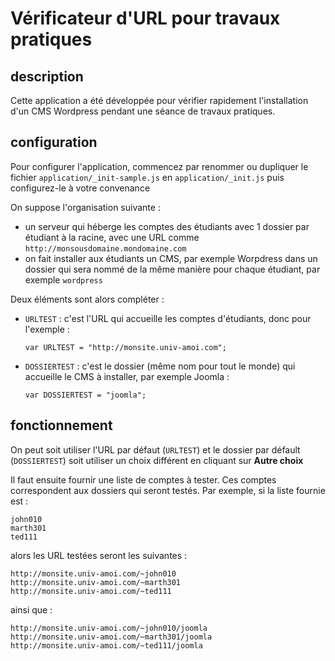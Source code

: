 # Vérificateur d'URL pour travaux pratiques

## description
Cette application a été développée pour vérifier rapidement l'installation d'un CMS Wordpress pendant une séance de travaux pratiques.
 
## configuration
Pour configurer l'application, commencez par renommer ou dupliquer le fichier `application/_init-sample.js` en `application/_init.js` puis configurez-le à votre convenance
 
 On suppose l'organisation suivante :
 - un serveur qui héberge les comptes des étudiants avec 1 dossier par étudiant à la racine, avec une URL comme `http://monsousdomaine.mondomaine.com`
 - on fait installer aux étudiants un CMS, par exemple Worpdress dans un dossier qui sera nommé de la même manière pour chaque étudiant, par exemple `wordpress`
 
Deux éléments sont alors compléter :
 - `URLTEST` : c'est l'URL qui accueille les comptes d'étudiants, donc pour l'exemple : 

    `var URLTEST = "http://monsite.univ-amoi.com";`

- `DOSSIERTEST` : c'est le dossier (même nom pour tout le monde) qui accueille le CMS à installer, par exemple Joomla :


    `var DOSSIERTEST = "joomla";`

## fonctionnement 
On peut soit utiliser l'URL par défaut (`URLTEST`) et le dossier par défault (`DOSSIERTEST`) soit utiliser un choix différent en cliquant sur __Autre choix__

Il faut ensuite fournir une liste de comptes à tester. Ces comptes correspondent aux dossiers qui seront testés. Par exemple, si la liste fournie est :

    john010
    marth301
    ted111

alors les URL testées seront les suivantes :

    http://monsite.univ-amoi.com/~john010
    http://monsite.univ-amoi.com/~marth301
    http://monsite.univ-amoi.com/~ted111

ainsi que :

    http://monsite.univ-amoi.com/~john010/joomla
    http://monsite.univ-amoi.com/~marth301/joomla
    http://monsite.univ-amoi.com/~ted111/joomla
